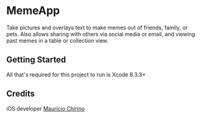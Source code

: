 # MemeApp

Take pictures and overlays text to make memes out of friends, family, or pets. Also allows sharing with others via social media or email, and viewing past memes in a table or collection view.

## Getting Started

All that's required for this project to run is Xcode 8.3.3+

## Credits

iOS developer [Mauricio Chirino](https://www.linkedin.com/in/mauriciochirino/)